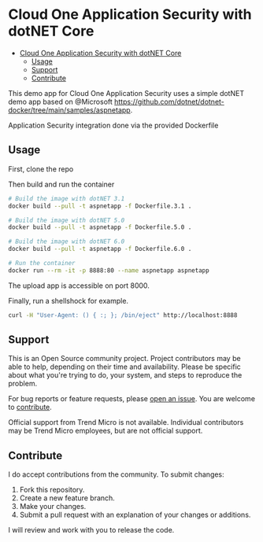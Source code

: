 # Cloud One Application Security with dotNET Core

- [Cloud One Application Security with dotNET Core](#cloud-one-application-security-with-dotnet-core)
  - [Usage](#usage)
  - [Support](#support)
  - [Contribute](#contribute)

This demo app for Cloud One Application Security uses a simple dotNET demo app based on @Microsoft <https://github.com/dotnet/dotnet-docker/tree/main/samples/aspnetapp>.

Application Security integration done via the provided Dockerfile

## Usage

First, clone the repo

Then build and run the container

```sh
# Build the image with dotNET 3.1
docker build --pull -t aspnetapp -f Dockerfile.3.1 .

# Build the image with dotNET 5.0
docker build --pull -t aspnetapp -f Dockerfile.5.0 .

# Build the image with dotNET 6.0
docker build --pull -t aspnetapp -f Dockerfile.6.0 .

# Run the container
docker run --rm -it -p 8888:80 --name aspnetapp aspnetapp
```

The upload app is accessible on port 8000.

Finally, run a shellshock for example.

```sh
curl -H "User-Agent: () { :; }; /bin/eject" http://localhost:8888
```

## Support

This is an Open Source community project. Project contributors may be able to help, depending on their time and availability. Please be specific about what you're trying to do, your system, and steps to reproduce the problem.

For bug reports or feature requests, please [open an issue](../../issues). You are welcome to [contribute](#contribute).

Official support from Trend Micro is not available. Individual contributors may be Trend Micro employees, but are not official support.

## Contribute

I do accept contributions from the community. To submit changes:

1. Fork this repository.
1. Create a new feature branch.
1. Make your changes.
1. Submit a pull request with an explanation of your changes or additions.

I will review and work with you to release the code.
